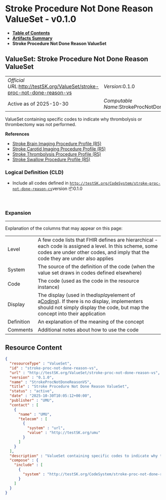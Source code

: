 # Stroke Procedure Not Done Reason ValueSet - v0.1.0

* [**Table of Contents**](toc.md)
* [**Artifacts Summary**](artifacts.md)
* **Stroke Procedure Not Done Reason ValueSet**

## ValueSet: Stroke Procedure Not Done Reason ValueSet 

| | |
| :--- | :--- |
| *Official URL*:http://testSK.org/ValueSet/stroke-proc-not-done-reason-vs | *Version*:0.1.0 |
| Active as of 2025-10-30 | *Computable Name*:StrokeProcNotDoneReasonVS |

 
ValueSet containing specific codes to indicate why thrombolysis or thrombectomy was not performed. 

 **References** 

* [Stroke Brain Imaging Procedure Profile (R5)](StructureDefinition-stroke-brain-imaging-procedure-profile.md)
* [Stroke Carotid Imaging Procedure Profile (R5)](StructureDefinition-stroke-carotid-imaging-procedure-profile.md)
* [Stroke Thrombolysis Procedure Profile (R5)](StructureDefinition-stroke-mechanical-procedure-profile.md)
* [Stroke Swallow Procedure Profile (R5)](StructureDefinition-stroke-swallow-procedure-profile.md)

### Logical Definition (CLD)

* Include all codes defined in [`http://testSK.org/CodeSystem/stroke-proc-not-done-reason-cs`](CodeSystem-stroke-proc-not-done-reason-cs.md)version 📦0.1.0

 

### Expansion

-------

 Explanation of the columns that may appear on this page: 

| | |
| :--- | :--- |
| Level | A few code lists that FHIR defines are hierarchical - each code is assigned a level. In this scheme, some codes are under other codes, and imply that the code they are under also applies |
| System | The source of the definition of the code (when the value set draws in codes defined elsewhere) |
| Code | The code (used as the code in the resource instance) |
| Display | The display (used in the*display*element of a[Coding](http://hl7.org/fhir/R5/datatypes.html#Coding)). If there is no display, implementers should not simply display the code, but map the concept into their application |
| Definition | An explanation of the meaning of the concept |
| Comments | Additional notes about how to use the code |



## Resource Content

```json
{
  "resourceType" : "ValueSet",
  "id" : "stroke-proc-not-done-reason-vs",
  "url" : "http://testSK.org/ValueSet/stroke-proc-not-done-reason-vs",
  "version" : "0.1.0",
  "name" : "StrokeProcNotDoneReasonVS",
  "title" : "Stroke Procedure Not Done Reason ValueSet",
  "status" : "active",
  "date" : "2025-10-30T10:05:12+00:00",
  "publisher" : "UMU",
  "contact" : [
    {
      "name" : "UMU",
      "telecom" : [
        {
          "system" : "url",
          "value" : "http://testSK.org/umu"
        }
      ]
    }
  ],
  "description" : "ValueSet containing specific codes to indicate why thrombolysis or thrombectomy was not performed.",
  "compose" : {
    "include" : [
      {
        "system" : "http://testSK.org/CodeSystem/stroke-proc-not-done-reason-cs"
      }
    ]
  }
}

```
